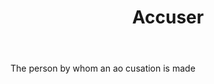 ---
title: Accuser
letter: A
permalink: "/definitions/accuser.html"
body: The person by whom an ao cusation is made
published_at: '2018-07-07'
source: Black's Law Dictionary
layout: post
---